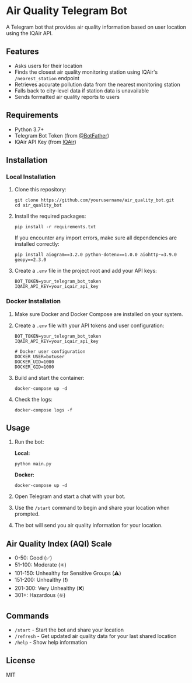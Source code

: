 # Air Quality Telegram Bot

A Telegram bot that provides air quality information based on user location using the IQAir API.

## Features

- Asks users for their location
- Finds the closest air quality monitoring station using IQAir's `/nearest_station` endpoint
- Retrieves accurate pollution data from the nearest monitoring station
- Falls back to city-level data if station data is unavailable
- Sends formatted air quality reports to users

## Requirements

- Python 3.7+
- Telegram Bot Token (from [@BotFather](https://t.me/BotFather))
- IQAir API Key (from [IQAir](https://www.iqair.com/air-pollution-data-api))

## Installation

### Local Installation

1. Clone this repository:
   ```
   git clone https://github.com/yourusername/air_quality_bot.git
   cd air_quality_bot
   ```

2. Install the required packages:
   ```
   pip install -r requirements.txt
   ```
   
   If you encounter any import errors, make sure all dependencies are installed correctly:
   ```
   pip install aiogram==3.2.0 python-dotenv==1.0.0 aiohttp~=3.9.0 geopy==2.3.0
   ```

3. Create a `.env` file in the project root and add your API keys:
   ```
   BOT_TOKEN=your_telegram_bot_token
   IQAIR_API_KEY=your_iqair_api_key
   ```

### Docker Installation

1. Make sure Docker and Docker Compose are installed on your system.

2. Create a `.env` file with your API tokens and user configuration:
   ```
   BOT_TOKEN=your_telegram_bot_token
   IQAIR_API_KEY=your_iqair_api_key
   
   # Docker user configuration
   DOCKER_USER=botuser
   DOCKER_UID=1000
   DOCKER_GID=1000
   ```

3. Build and start the container:
   ```
   docker-compose up -d
   ```

4. Check the logs:
   ```
   docker-compose logs -f
   ```

## Usage

1. Run the bot:

   **Local:**
   ```
   python main.py
   ```
   
   **Docker:**
   ```
   docker-compose up -d
   ```

2. Open Telegram and start a chat with your bot.

3. Use the `/start` command to begin and share your location when prompted.

4. The bot will send you air quality information for your location.

## Air Quality Index (AQI) Scale

- 0-50: Good (✅)
- 51-100: Moderate (✳️)
- 101-150: Unhealthy for Sensitive Groups (⚠️)
- 151-200: Unhealthy (❗)
- 201-300: Very Unhealthy (❌)
- 301+: Hazardous (☣️)

## Commands

- `/start` - Start the bot and share your location
- `/refresh` - Get updated air quality data for your last shared location
- `/help` - Show help information

## License

MIT 